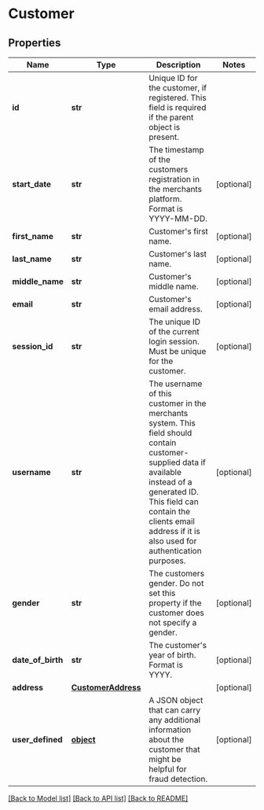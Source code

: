 # Customer

## Properties
Name | Type | Description | Notes
------------ | ------------- | ------------- | -------------
**id** | **str** | Unique ID for the customer, if registered. This field is required if the parent object is present. | 
**start_date** | **str** | The timestamp of the customers registration in the merchants platform. Format is YYYY-MM-DD. | [optional] 
**first_name** | **str** | Customer&#39;s first name. | [optional] 
**last_name** | **str** | Customer&#39;s last name. | [optional] 
**middle_name** | **str** | Customer&#39;s middle name. | [optional] 
**email** | **str** | Customer&#39;s email address. | [optional] 
**session_id** | **str** | The unique ID of the current login session. Must be unique for the customer. | [optional] 
**username** | **str** | The username of this customer in the merchants system. This field should contain customer-supplied data if available instead of a generated ID. This field can contain the clients email address if it is also used for authentication purposes. | [optional] 
**gender** | **str** | The customers gender. Do not set this property if the customer does not specify a gender. | [optional] 
**date_of_birth** | **str** | The customer&#39;s year of birth. Format is YYYY. | [optional] 
**address** | [**CustomerAddress**](CustomerAddress.md) |  | [optional] 
**user_defined** | [**object**](.md) | A JSON object that can carry any additional information about the customer that might be helpful for fraud detection. | [optional] 

[[Back to Model list]](../README.md#documentation-for-models) [[Back to API list]](../README.md#documentation-for-api-endpoints) [[Back to README]](../README.md)


